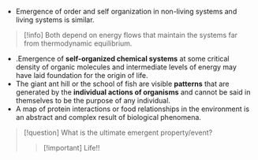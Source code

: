 - Emergence of order and self organization in non-living systems and living systems is similar.
> [!info] Both depend on energy flows that maintain the systems far from thermodynamic equilibrium.
- .Emergence of **self-organized chemical systems** at some critical density of organic molecules and intermediate levels of energy may have laid foundation for the origin of life.
- The giant ant hill or the school of fish are visible **patterns** that are generated by the **individual actions of organisms** and cannot be said in themselves to be the purpose of any individual.
- A map of protein interactions or food relationships in the environment is an abstract and complex result of biological phenomena.
> [!question] What is the ultimate emergent property/event?
>> [!important] Life!!
